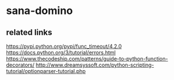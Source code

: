 # sana-domino


## related links
https://pypi.python.org/pypi/func_timeout/4.2.0
https://docs.python.org/3/tutorial/errors.html
https://www.thecodeship.com/patterns/guide-to-python-function-decorators/
http://www.dreamsyssoft.com/python-scripting-tutorial/optionparser-tutorial.php
